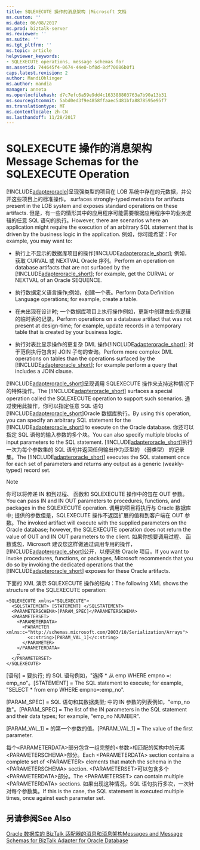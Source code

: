 ```yaml
---
title: SQLEXECUTE 操作的消息架构 |Microsoft 文档
ms.custom: ''
ms.date: 06/08/2017
ms.prod: biztalk-server
ms.reviewer: ''
ms.suite: ''
ms.tgt_pltfrm: ''
ms.topic: article
helpviewer_keywords:
- SQLEXECUTE operations, message schemas for
ms.assetid: 744645f4-0674-44e0-bf8d-8df70086b0f1
caps.latest.revision: 2
author: MandiOhlinger
ms.author: mandia
manager: anneta
ms.openlocfilehash: d7c7efc6a59e9dd4c163388803763a7b90a13b31
ms.sourcegitcommit: 5abd0ed3f9e4858ffaaec5481bfa8878595e95f7
ms.translationtype: MT
ms.contentlocale: zh-CN
ms.lasthandoff: 11/28/2017
---
```

# <a name="message-schemas-for-the-sqlexecute-operation"></a><span data-ttu-id="2aad9-102">SQLEXECUTE 操作的消息架构</span><span class="sxs-lookup"><span data-stu-id="2aad9-102">Message Schemas for the SQLEXECUTE Operation</span></span>
[!INCLUDE[adapteroracle](../../includes/adapteroracle-md.md)]<span data-ttu-id="2aad9-103">呈现强类型的项目在 LOB 系统中存在的元数据，并公开这些项目上的标准操作。</span><span class="sxs-lookup"><span data-stu-id="2aad9-103"> surfaces strongly-typed metadata for artifacts present in the LOB system and exposes standard operations on these artifacts.</span></span> <span data-ttu-id="2aad9-104">但是，有一些的情形其中的应用程序可能需要根据应用程序中的业务逻辑的任意 SQL 语句的执行。</span><span class="sxs-lookup"><span data-stu-id="2aad9-104">However, there are scenarios where an application might require the execution of an arbitrary SQL statement that is driven by the business logic in the application.</span></span> <span data-ttu-id="2aad9-105">例如，你可能希望：</span><span class="sxs-lookup"><span data-stu-id="2aad9-105">For example, you may want to:</span></span>  
  
-   <span data-ttu-id="2aad9-106">执行上不显示的数据库项目的操作[!INCLUDE[adapteroracle_short](../../includes/adapteroracle-short-md.md)]; 例如，获取 CURVAL 或 NEXTVAL Oracle 序列。</span><span class="sxs-lookup"><span data-stu-id="2aad9-106">Perform an operation on database artifacts that are not surfaced by the [!INCLUDE[adapteroracle_short](../../includes/adapteroracle-short-md.md)]; for example, get the CURVAL or NEXTVAL of an Oracle SEQUENCE.</span></span>  
  
-   <span data-ttu-id="2aad9-107">执行数据定义语言操作;例如，创建一个表。</span><span class="sxs-lookup"><span data-stu-id="2aad9-107">Perform Data Definition Language operations; for example, create a table.</span></span>  
  
-   <span data-ttu-id="2aad9-108">在未出现在设计时; 一个数据库项目上执行操作例如，更新中创建由业务逻辑的临时表的记录。</span><span class="sxs-lookup"><span data-stu-id="2aad9-108">Perform operations on a database artifact that was not present at design-time; for example, update records in a temporary table that is created by your business logic.</span></span>  
  
-   <span data-ttu-id="2aad9-109">执行对表比显示操作的更复杂 DML 操作[!INCLUDE[adapteroracle_short](../../includes/adapteroracle-short-md.md)]; 对于范例执行包含对 JOIN 子句的查询。</span><span class="sxs-lookup"><span data-stu-id="2aad9-109">Perform more complex DML operations on tables than the operations surfaced by the [!INCLUDE[adapteroracle_short](../../includes/adapteroracle-short-md.md)]; for example perform a query that includes a JOIN clause.</span></span>  
  
 <span data-ttu-id="2aad9-110">[!INCLUDE[adapteroracle_short](../../includes/adapteroracle-short-md.md)]呈现调用 SQLEXECUTE 操作来支持这种情况下的特殊操作。</span><span class="sxs-lookup"><span data-stu-id="2aad9-110">The [!INCLUDE[adapteroracle_short](../../includes/adapteroracle-short-md.md)] surfaces a special operation called the SQLEXECUTE operation to support such scenarios.</span></span> <span data-ttu-id="2aad9-111">通过使用此操作，你可以指定任意 SQL 语句[!INCLUDE[adapteroracle_short](../../includes/adapteroracle-short-md.md)]Oracle 数据库执行。</span><span class="sxs-lookup"><span data-stu-id="2aad9-111">By using this operation, you can specify an arbitrary SQL statement for the [!INCLUDE[adapteroracle_short](../../includes/adapteroracle-short-md.md)] to execute on the Oracle database.</span></span> <span data-ttu-id="2aad9-112">你还可以指定 SQL 语句的输入参数的多个块。</span><span class="sxs-lookup"><span data-stu-id="2aad9-112">You can also specify multiple blocks of input parameters to the SQL statement.</span></span> <span data-ttu-id="2aad9-113">[!INCLUDE[adapteroracle_short](../../includes/adapteroracle-short-md.md)]执行一次为每个参数集的 SQL 语句并返回任何输出作为泛型的 （弱类型） 的记录集。</span><span class="sxs-lookup"><span data-stu-id="2aad9-113">The [!INCLUDE[adapteroracle_short](../../includes/adapteroracle-short-md.md)] executes the SQL statement once for each set of parameters and returns any output as a generic (weakly-typed) record set.</span></span>  
  
> [!NOTE]
>  <span data-ttu-id="2aad9-114">你可以将传递 IN 和到过程、 函数和 SQLEXECUTE 操作中的包在 OUT 参数。</span><span class="sxs-lookup"><span data-stu-id="2aad9-114">You can pass IN and IN OUT parameters to procedures, functions, and packages in the SQLEXECUTE operation.</span></span> <span data-ttu-id="2aad9-115">调用的项目将执行与 Oracle 数据库中; 提供的参数但是，SQLEXECUTE 操作不返回扩展的值和到客户端在 OUT 参数。</span><span class="sxs-lookup"><span data-stu-id="2aad9-115">The invoked artifact will execute with the supplied parameters on the Oracle database; however, the SQLEXECUTE operation does not return the value of OUT and IN OUT parameters to the client.</span></span> <span data-ttu-id="2aad9-116">如果你想要调用过程、 函数或包，Microsoft 建议您这样做通过调用专用的操作，[!INCLUDE[adapteroracle_short](../../includes/adapteroracle-short-md.md)]公开，以便这些 Oracle 项目。</span><span class="sxs-lookup"><span data-stu-id="2aad9-116">If you want to invoke procedures, functions, or packages, Microsoft recommends that you do so by invoking the dedicated operations that the [!INCLUDE[adapteroracle_short](../../includes/adapteroracle-short-md.md)] exposes for these Oracle artifacts.</span></span>  
  
 <span data-ttu-id="2aad9-117">下面的 XML 演示 SQLEXECUTE 操作的结构：</span><span class="sxs-lookup"><span data-stu-id="2aad9-117">The following XML shows the structure of the SQLEXECUTE operation:</span></span>  
  
```  
<SQLEXECUTE xmlns="SQLEXECUTE">  
  <SQLSTATEMENT> [STATEMENT] </SQLSTATEMENT>  
  <PARAMETERSCHEMA>[PARAM_SPEC]</PARAMETERSCHEMA>  
  <PARAMETERSET>  
    <PARAMETERDATA>  
      <PARAMETER xmlns:c="http://schemas.microsoft.com/2003/10/Serialization/Arrays">  
        <c:string>[PARAM_VAL_1]</c:string>  
      </PARAMETER>  
    </PARAMETERDATA>  
    …  
  </PARAMETERSET>  
</SQLEXECUTE>  
```  
  
 <span data-ttu-id="2aad9-118">[语句] = 要执行; 的 SQL 语句例如，"选择 \* 从 emp WHERE empno =: emp_no"。</span><span class="sxs-lookup"><span data-stu-id="2aad9-118">[STATEMENT] = The SQL statement to execute; for example, "SELECT \* from emp WHERE empno=:emp_no".</span></span>  
  
 <span data-ttu-id="2aad9-119">[PARAM_SPEC] = SQL 语句和其数据类型; 中的 IN 参数的列表例如，"emp_no 数"。</span><span class="sxs-lookup"><span data-stu-id="2aad9-119">[PARAM_SPEC] = The list of the IN parameters in the SQL statement and their data types; for example, "emp_no NUMBER".</span></span>  
  
 <span data-ttu-id="2aad9-120">[PARAM_VAL_1] = 的第一个参数的值。</span><span class="sxs-lookup"><span data-stu-id="2aad9-120">[PARAM_VAL_1] = The value of the first parameter.</span></span>  
  
 <span data-ttu-id="2aad9-121">每个\<PARAMETERDATA\>部分包含一组完整的\<参数\>相匹配的架构中的元素\<PARAMETERSCHEMA\>部分。</span><span class="sxs-lookup"><span data-stu-id="2aad9-121">Each \<PARAMETERDATA\> section contains a complete set of \<PARAMETER\> elements that match the schema in the \<PARAMETERSCHEMA\> section.</span></span> <span data-ttu-id="2aad9-122">\<PARAMETERSET\>可以包含多个\<PARAMETERDATA\>部分。</span><span class="sxs-lookup"><span data-stu-id="2aad9-122">The \<PARAMETERSET\> can contain multiple \<PARAMETERDATA\> sections.</span></span> <span data-ttu-id="2aad9-123">如果出现这种情况，SQL 语句执行多次，一次针对每个参数集。</span><span class="sxs-lookup"><span data-stu-id="2aad9-123">If this is the case, the SQL statement is executed multiple times, once against each parameter set.</span></span>  
  
## <a name="see-also"></a><span data-ttu-id="2aad9-124">另请参阅</span><span class="sxs-lookup"><span data-stu-id="2aad9-124">See Also</span></span>  
 [<span data-ttu-id="2aad9-125">Oracle 数据库的 BizTalk 适配器的消息和消息架构</span><span class="sxs-lookup"><span data-stu-id="2aad9-125">Messages and Message Schemas for BizTalk Adapter for Oracle Database</span></span>](../../adapters-and-accelerators/adapter-oracle-database/messages-and-message-schemas-for-biztalk-adapter-for-oracle-database.md)